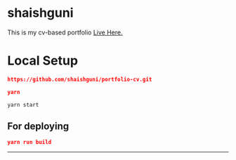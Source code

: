 # shaishguni
This is my cv-based portfolio [Live Here.](https://shaishguni-cv.netlify.com/)
# Local Setup

```json
https://github.com/shaishguni/portfolio-cv.git
```

```json
yarn
```
```
yarn start
```

## For deploying

```json
yarn run build
```

				
<hr>
